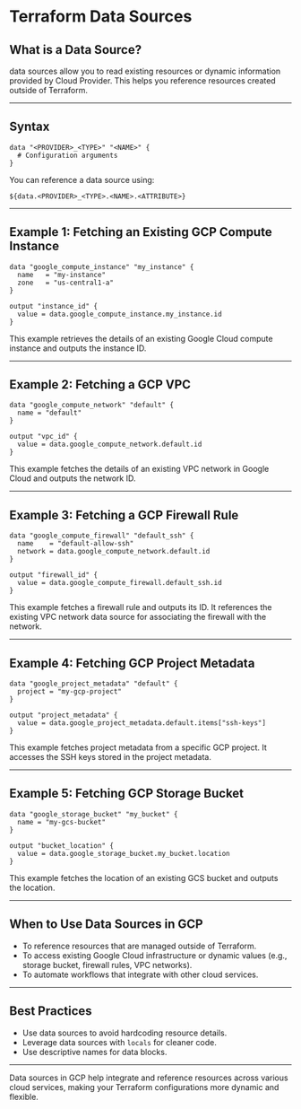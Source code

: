 
# Terraform Data Sources 

## What is a Data Source?

data sources allow you to read existing resources or dynamic information provided by Cloud Provider. This helps you reference resources created outside of Terraform.

---

## Syntax

```hcl
data "<PROVIDER>_<TYPE>" "<NAME>" {
  # Configuration arguments
}
```

You can reference a data source using:

```hcl
${data.<PROVIDER>_<TYPE>.<NAME>.<ATTRIBUTE>}
```

---

## Example 1: Fetching an Existing GCP Compute Instance

```hcl
data "google_compute_instance" "my_instance" {
  name   = "my-instance"
  zone   = "us-central1-a"
}

output "instance_id" {
  value = data.google_compute_instance.my_instance.id
}
```

This example retrieves the details of an existing Google Cloud compute instance and outputs the instance ID.

---

## Example 2: Fetching a GCP VPC

```hcl
data "google_compute_network" "default" {
  name = "default"
}

output "vpc_id" {
  value = data.google_compute_network.default.id
}
```

This example fetches the details of an existing VPC network in Google Cloud and outputs the network ID.

---

## Example 3: Fetching a GCP Firewall Rule

```hcl
data "google_compute_firewall" "default_ssh" {
  name    = "default-allow-ssh"
  network = data.google_compute_network.default.id
}

output "firewall_id" {
  value = data.google_compute_firewall.default_ssh.id
}
```

This example fetches a firewall rule and outputs its ID. It references the existing VPC network data source for associating the firewall with the network.

---

## Example 4: Fetching GCP Project Metadata

```hcl
data "google_project_metadata" "default" {
  project = "my-gcp-project"
}

output "project_metadata" {
  value = data.google_project_metadata.default.items["ssh-keys"]
}
```

This example fetches project metadata from a specific GCP project. It accesses the SSH keys stored in the project metadata.

---

## Example 5: Fetching GCP Storage Bucket

```hcl
data "google_storage_bucket" "my_bucket" {
  name = "my-gcs-bucket"
}

output "bucket_location" {
  value = data.google_storage_bucket.my_bucket.location
}
```

This example fetches the location of an existing GCS bucket and outputs the location.

---

## When to Use Data Sources in GCP

- To reference resources that are managed outside of Terraform.
- To access existing Google Cloud infrastructure or dynamic values (e.g., storage bucket, firewall rules, VPC networks).
- To automate workflows that integrate with other cloud services.

---

## Best Practices

- Use data sources to avoid hardcoding resource details.
- Leverage data sources with `locals` for cleaner code.
- Use descriptive names for data blocks.

---

Data sources in GCP help integrate and reference resources across various cloud services, making your Terraform configurations more dynamic and flexible.